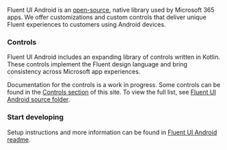 Fluent UI Android is an [open-source](https://github.com/microsoft/fluentui-android), native library used by Microsoft 365 apps. We offer customizations and custom controls that deliver unique Fluent experiences to customers using Android devices.

### Controls

Fluent UI Android includes an expanding library of controls written in Kotlin. These controls implement the Fluent design language and bring consistency across Microsoft app experiences.

Documentation for the controls is a work in progress. Some controls can be found in the [Controls section](#/controls/android) of this site. To view the full list, see [Fluent UI Android source folder](https://github.com/microsoft/fluentui-android/blob/master/FluentUI/src/main/java/com/microsoft/fluentui).

### Start developing

Setup instructions and more information can be found in [Fluent UI Android readme](https://github.com/microsoft/fluentui-android#readme).
